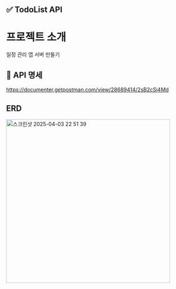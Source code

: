 ## ✅ TodoList API
 # 프로젝트 소개
   일정 관리 앱 서버 만들기


## 📘 API 명세 
https://documenter.getpostman.com/view/28689414/2sB2cSi4Md


## ERD
<img width="442" alt="스크린샷 2025-04-03 22 51 39" src="https://github.com/user-attachments/assets/53d1e888-9395-4e8a-9f56-0350c535ed77" />
